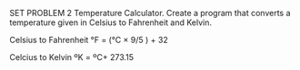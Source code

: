 SET PROBLEM 2
Temperature Calculator.
Create a program that converts a temperature given in Celsius to Fahrenheit and Kelvin. 

Celsius to Fahrenheit °F = (°C × 9/5 ) + 32 

Celcius to Kelvin ºK = ºC+ 273.15 

